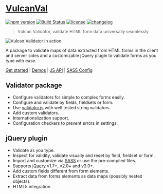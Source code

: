 # [VulcanVal](http://vulcan-estudios.github.io/vulcanval)

[![npm version](https://badge.fury.io/js/vulcanval.svg)](https://badge.fury.io/js/vulcanval)
[![Build Status](https://travis-ci.org/vulcan-estudios/vulcanval.svg?branch=master)](https://travis-ci.org/vulcan-estudios/vulcanval)
[![license](https://img.shields.io/github/license/vulcan-estudios/vulcanval.svg?maxAge=2592000)](./LICENSE)
[![changelog](https://img.shields.io/badge/changelog-md-007ec6.svg)](./CHANGELOG.md)

> Vulcan Validator, validate HTML form data universally seamlessly

<img src="http://vulcan-estudios.github.io/vulcanval/site/in-action.gif" alt="Vulcan Validator in action">

A package to validate maps of data extracted from HTML forms in the client and server sides and a customizable jQuery plugin to validate forms as you type with ease.

[Get started](http://vulcan-estudios.github.io/vulcanval) | [Demos](http://vulcan-estudios.github.io/vulcanval/demo) | [JS API](http://vulcan-estudios.github.io/vulcanval/doc/js) | [SASS Config](http://vulcan-estudios.github.io/vulcanval/doc/sass)

## Validator package

- Configure validators for simple to complex forms easily.
- Configure and validate by fields, fieldsets or form.
- Use [validator.js](https://github.com/chriso/validator.js) with well tested string validators.
- Add custom validators.
- Internationalization support.
- Configuration checkers to prevent errors in settings.

## jQuery plugin

- Validate as you type.
- Inspect for validity, validate visually and reset by field, fieldset or form.
- Import and customize via [SASS](http://sass-lang.com) or use the pre-compiled files.
- Supports [jQuery](http://jquery.com) v1.7+, v2.0+ and v3.0+.
- Add custom fields different from form elements.
- Extract data from forms elements as data maps (possibly nested objects).
- HTML5 integration.
